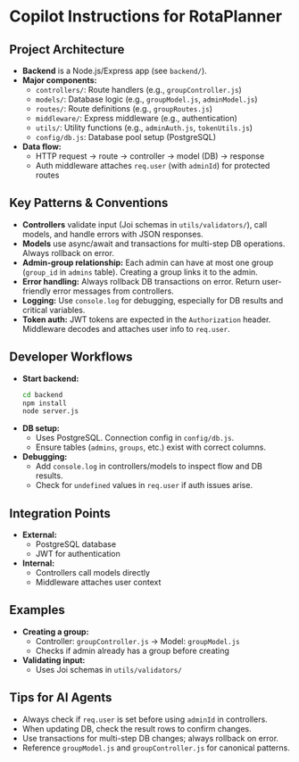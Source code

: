 # Copilot Instructions for RotaPlanner

## Project Architecture

- **Backend** is a Node.js/Express app (see `backend/`).
- **Major components:**
  - `controllers/`: Route handlers (e.g., `groupController.js`)
  - `models/`: Database logic (e.g., `groupModel.js`, `adminModel.js`)
  - `routes/`: Route definitions (e.g., `groupRoutes.js`)
  - `middleware/`: Express middleware (e.g., authentication)
  - `utils/`: Utility functions (e.g., `adminAuth.js`, `tokenUtils.js`)
  - `config/db.js`: Database pool setup (PostgreSQL)
- **Data flow:**
  - HTTP request → route → controller → model (DB) → response
  - Auth middleware attaches `req.user` (with `adminId`) for protected routes

## Key Patterns & Conventions

- **Controllers** validate input (Joi schemas in `utils/validators/`), call models, and handle errors with JSON responses.
- **Models** use async/await and transactions for multi-step DB operations. Always rollback on error.
- **Admin-group relationship:** Each admin can have at most one group (`group_id` in `admins` table). Creating a group links it to the admin.
- **Error handling:** Always rollback DB transactions on error. Return user-friendly error messages from controllers.
- **Logging:** Use `console.log` for debugging, especially for DB results and critical variables.
- **Token auth:** JWT tokens are expected in the `Authorization` header. Middleware decodes and attaches user info to `req.user`.

## Developer Workflows

- **Start backend:**
  ```sh
  cd backend
  npm install
  node server.js
  ```
- **DB setup:**
  - Uses PostgreSQL. Connection config in `config/db.js`.
  - Ensure tables (`admins`, `groups`, etc.) exist with correct columns.
- **Debugging:**
  - Add `console.log` in controllers/models to inspect flow and DB results.
  - Check for `undefined` values in `req.user` if auth issues arise.

## Integration Points

- **External:**
  - PostgreSQL database
  - JWT for authentication
- **Internal:**
  - Controllers call models directly
  - Middleware attaches user context

## Examples

- **Creating a group:**
  - Controller: `groupController.js` → Model: `groupModel.js`
  - Checks if admin already has a group before creating
- **Validating input:**
  - Uses Joi schemas in `utils/validators/`

## Tips for AI Agents

- Always check if `req.user` is set before using `adminId` in controllers.
- When updating DB, check the result rows to confirm changes.
- Use transactions for multi-step DB changes; always rollback on error.
- Reference `groupModel.js` and `groupController.js` for canonical patterns.

